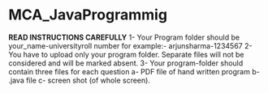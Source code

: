 # MCA_JavaProgrammig
**READ INSTRUCTIONS CAREFULLY**
1- Your Program folder should be your_name-universityroll number for example:- arjunsharma-1234567
2- You have to upload only your program folder. Separate files will not be considered and will be marked absent.
3- Your program-folder should contain three files for each question 
                                                  a- PDF file of hand written program
                                                  b- .java file
                                                  c- screen shot (of whole screen).

